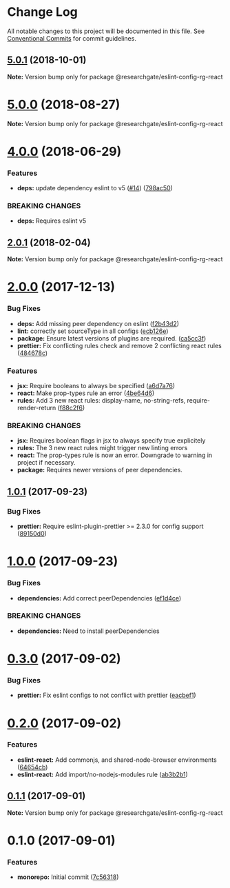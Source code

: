 # Change Log

All notable changes to this project will be documented in this file.
See [Conventional Commits](https://conventionalcommits.org) for commit guidelines.

<a name="5.0.1"></a>
## [5.0.1](https://github.com/researchgate/linting/compare/v5.0.0...v5.0.1) (2018-10-01)

**Note:** Version bump only for package @researchgate/eslint-config-rg-react





<a name="5.0.0"></a>
# [5.0.0](https://github.com/researchgate/linting/compare/v4.0.0...v5.0.0) (2018-08-27)

**Note:** Version bump only for package @researchgate/eslint-config-rg-react





<a name="4.0.0"></a>
# [4.0.0](https://github.com/researchgate/linting/compare/v3.0.0...v4.0.0) (2018-06-29)


### Features

* **deps:** update dependency eslint to v5 ([#14](https://github.com/researchgate/linting/issues/14)) ([798ac50](https://github.com/researchgate/linting/commit/798ac50))


### BREAKING CHANGES

* **deps:** Requires eslint v5




<a name="2.0.1"></a>
## [2.0.1](https://github.com/researchgate/linting/compare/v2.0.0...v2.0.1) (2018-02-04)




**Note:** Version bump only for package @researchgate/eslint-config-rg-react

<a name="2.0.0"></a>
# [2.0.0](https://github.com/researchgate/linting/compare/v1.0.1...v2.0.0) (2017-12-13)


### Bug Fixes

* **deps:** Add missing peer dependency on eslint ([f2b43d2](https://github.com/researchgate/linting/commit/f2b43d2))
* **lint:** correctly set sourceType in all configs ([ecb126e](https://github.com/researchgate/linting/commit/ecb126e))
* **package:** Ensure latest versions of plugins are required. ([ca5cc3f](https://github.com/researchgate/linting/commit/ca5cc3f))
* **prettier:** Fix conflicting rules check and remove 2 conflicting react rules ([484678c](https://github.com/researchgate/linting/commit/484678c))


### Features

* **jsx:** Require booleans to always be specified ([a6d7a76](https://github.com/researchgate/linting/commit/a6d7a76))
* **react:** Make prop-types rule an error ([4be64d6](https://github.com/researchgate/linting/commit/4be64d6))
* **rules:** Add 3 new react rules: display-name, no-string-refs, require-render-return ([f88c2f6](https://github.com/researchgate/linting/commit/f88c2f6))


### BREAKING CHANGES

* **jsx:** Requires boolean flags in jsx to always specify true explicitely
* **rules:** The 3 new react rules might trigger new linting errors
* **react:** The prop-types rule is now an error. Downgrade to warning in project if necessary.
* **package:** Requires newer versions of peer dependencies.




<a name="1.0.1"></a>
## [1.0.1](https://github.com/researchgate/linting/compare/v1.0.0...v1.0.1) (2017-09-23)


### Bug Fixes

* **prettier:** Require eslint-plugin-prettier >= 2.3.0 for config support ([89150d0](https://github.com/researchgate/linting/commit/89150d0))




<a name="1.0.0"></a>
# [1.0.0](https://github.com/researchgate/linting/compare/v0.3.0...v1.0.0) (2017-09-23)


### Bug Fixes

* **dependencies:** Add correct peerDependencies ([ef1d4ce](https://github.com/researchgate/linting/commit/ef1d4ce))


### BREAKING CHANGES

* **dependencies:** Need to install peerDependencies




<a name="0.3.0"></a>
# [0.3.0](https://github.com/researchgate/linting/compare/v0.2.0...v0.3.0) (2017-09-02)


### Bug Fixes

* **prettier:** Fix eslint configs to not conflict with prettier ([eacbef1](https://github.com/researchgate/linting/commit/eacbef1))




<a name="0.2.0"></a>
# [0.2.0](https://github.com/researchgate/linting/compare/v0.1.1...v0.2.0) (2017-09-02)


### Features

* **eslint-react:** Add commonjs, and shared-node-browser environments ([64654cb](https://github.com/researchgate/linting/commit/64654cb))
* **eslint-react:** Add import/no-nodejs-modules rule ([ab3b2b1](https://github.com/researchgate/linting/commit/ab3b2b1))




<a name="0.1.1"></a>
## [0.1.1](https://github.com/researchgate/linting/compare/v0.1.0...v0.1.1) (2017-09-01)




**Note:** Version bump only for package @researchgate/eslint-config-rg-react

<a name="0.1.0"></a>
# 0.1.0 (2017-09-01)


### Features

* **monorepo:** Initial commit ([7c56318](https://github.com/researchgate/linting/commit/7c56318))
